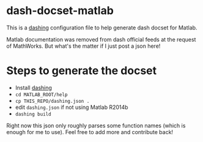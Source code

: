 # dash-docset-matlab
This is a [dashing](https://github.com/technosophos/dashing#readme)
configuration file to help generate dash docset for Matlab.

Matlab documentation was removed from dash official feeds at the request of MathWorks.
But what's the matter if I just post a json here!

# Steps to generate the docset
+ Install [dashing](https://github.com/technosophos/dashing#readme)
+ `cd MATLAB_ROOT/help`
+ `cp THIS_REPO/dashing.json .`
+ edit `dashing.json` if not using Matlab R2014b
+ `dashing build`

Right now this json only roughly parses some function names (which is enough for me to use).
Feel free to add more and contribute back!
